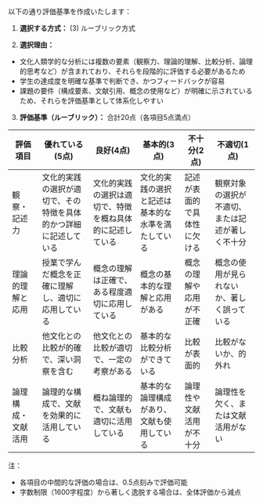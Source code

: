 以下の通り評価基準を作成いたします：

1. **選択する方式：** (3) ルーブリック方式

2. **選択理由：**
- 文化人類学的な分析には複数の要素（観察力、理論的理解、比較分析、論理的思考など）が含まれており、それらを段階的に評価する必要があるため
- 学生の達成度を明確な基準で判断でき、かつフィードバックが容易
- 課題の要件（構成要素、文献引用、概念の使用など）が明確に示されているため、それらを評価基準として体系化しやすい

3. **評価基準（ルーブリック）：**
合計20点（各項目5点満点）

| 評価項目 | 優れている(5点) | 良好(4点) | 基本的(3点) | 不十分(2点) | 不適切(1点) |
|---------|--------------|---------|----------|----------|----------|
| 観察・記述力 | 文化的実践の選択が適切で、その特徴を具体的かつ詳細に記述している | 文化的実践の選択は適切で、特徴を概ね具体的に記述している | 文化的実践の選択と記述は基本的な水準を満たしている | 記述が表面的で具体性に欠ける | 観察対象の選択が不適切、または記述が著しく不十分 |
| 理論的理解と応用 | 授業で学んだ概念を正確に理解し、適切に応用している | 概念の理解は正確で、ある程度適切に応用している | 概念の基本的な理解と応用がある | 概念の理解や応用が不正確 | 概念の使用が見られないか、著しく誤っている |
| 比較分析 | 他文化との比較が的確で、深い洞察を含む | 他文化との比較が適切で、一定の考察がある | 基本的な比較分析ができている | 比較が表面的 | 比較がないか、的外れ |
| 論理構成・文献活用 | 論理的な構成で、文献を効果的に活用している | 概ね論理的で、文献も適切に活用している | 基本的な論理構成があり、文献も使用している | 論理性や文献活用が不十分 | 論理性を欠く、または文献活用がない |

注：
- 各項目の中間的な評価の場合は、0.5点刻みで評価可能
- 字数制限（1600字程度）から著しく逸脱する場合は、全体評価から減点